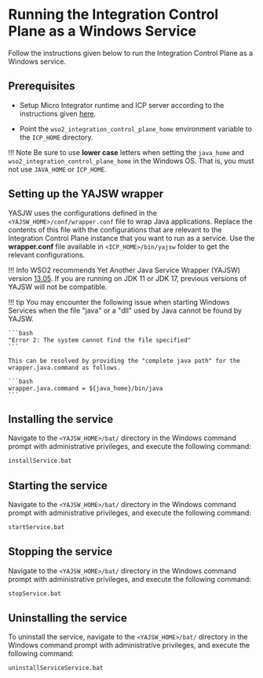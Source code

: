 # Running the Integration Control Plane as a Windows Service

Follow the instructions given below to run the Integration Control Plane as a Windows service.

## Prerequisites

- Setup Micro Integrator runtime and ICP server according to the instructions given [here]({{base_path}}/install-and-setup/install/running-the-integration-control-plane/#before-you-begin).

- Point the `wso2_integration_control_plane_home` environment variable to the `ICP_HOME` directory.

!!! Note
    Be sure to use **lower case** letters when setting the `java_home` and `wso2_integration_control_plane_home` in the Windows OS. That is, you must not use `JAVA_HOME` or `ICP_HOME`.

## Setting up the YAJSW wrapper

YASJW uses the configurations defined in the `<YAJSW_HOME>/conf/wrapper.conf` file to wrap Java applications. Replace the contents of this file with the configurations that are relevant to the Integration Control Plane instance that you want to run as a service. Use the **wrapper.conf** file available in `<ICP_HOME>/bin/yajsw` folder to get the relevant configurations.

!!! Info
    WSO2 recommends Yet Another Java Service Wrapper (YAJSW) version [13.05](https://sourceforge.net/projects/yajsw/files/yajsw/yajsw-stable-13.05/yajsw-stable-13.05.zip/download). If you are running on JDK 11 or JDK 17, previous versions of YAJSW will not be compatible.

!!! tip
    You may encounter the following issue when starting Windows Services when the file "java" or a "dll" used by Java cannot be found by YAJSW.

    ```bash 
    "Error 2: The system cannot find the file specified" 
    ```

    This can be resolved by providing the "complete java path" for the wrapper.java.command as follows.

    ```bash
    wrapper.java.command = ${java_home}/bin/java
    ```

## Installing the service

Navigate to the `<YAJSW_HOME>/bat/` directory in the Windows command prompt with administrative privileges, and execute the following command:

```bash
installService.bat
```

## Starting the service

Navigate to the `<YAJSW_HOME>/bat/` directory in the Windows command prompt with administrative privileges, and execute the following command:

```bash
startService.bat
```

## Stopping the service

Navigate to the `<YAJSW_HOME>/bat/` directory in the Windows command prompt with administrative privileges, and execute the following command:

```bash
stopService.bat
```

## Uninstalling the service

To uninstall the service, navigate to the `<YAJSW_HOME>/bat/` directory in the Windows command prompt with administrative privileges, and execute the following command:

```bash
uninstallServiceService.bat
```
